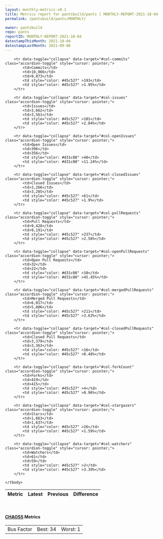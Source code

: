 ```yaml
---
layout: monthly-metrics-v0.1
title: Metrics report for pantsbuild/pants | MONTHLY-REPORT-2021-10-04 | 2021-10-04
permalink: /pantsbuild/pants/MONTHLY/

owner: pantsbuild
repo: pants
reportID: MONTHLY-REPORT-2021-10-04
datestampThisMonth: 2021-10-04
datestampLastMonth: 2021-09-06
---
```



<table class="table table-condensed" style="border-collapse:collapse;">
    <thead>
    <tr>
        <th>Metric</th>
        <th>Latest</th>
        <th>Previous</th>
        <th colspan="2" style="text-align: center;">Difference</th>
    </tr>
    </thead>
    <tbody>

        <tr data-toggle="collapse" data-target="#col-commits" class="accordion-toggle" style="cursor: pointer;">
            <td>Commits</td>
            <td>10,066</td>
            <td>9,873</td>
            <td style="color: #45c527" >193</td>
            <td style="color: #45c527" >1.95%</td>
        </tr>
        
        <tr data-toggle="collapse" data-target="#col-issues" class="accordion-toggle" style="cursor: pointer;">
            <td>Issues</td>
            <td>3,662</td>
            <td>3,561</td>
            <td style="color: #45c527" >101</td>
            <td style="color: #45c527" >2.84%</td>
        </tr>
        
        <tr data-toggle="collapse" data-target="#col-openIssues" class="accordion-toggle" style="cursor: pointer;">
            <td>Open Issues</td>
            <td>396</td>
            <td>356</td>
            <td style="color: #d31c08" >40</td>
            <td style="color: #d31c08" >11.24%</td>
        </tr>
        
        <tr data-toggle="collapse" data-target="#col-closedIssues" class="accordion-toggle" style="cursor: pointer;">
            <td>Closed Issues</td>
            <td>3,266</td>
            <td>3,205</td>
            <td style="color: #45c527" >61</td>
            <td style="color: #45c527" >1.9%</td>
        </tr>
        
        <tr data-toggle="collapse" data-target="#col-pullRequests" class="accordion-toggle" style="cursor: pointer;">
            <td>Pull Requests</td>
            <td>9,428</td>
            <td>9,191</td>
            <td style="color: #45c527" >237</td>
            <td style="color: #45c527" >2.58%</td>
        </tr>
        
        <tr data-toggle="collapse" data-target="#col-openPullRequests" class="accordion-toggle" style="cursor: pointer;">
            <td>Open Pull Requests</td>
            <td>32</td>
            <td>22</td>
            <td style="color: #d31c08" >10</td>
            <td style="color: #d31c08" >45.45%</td>
        </tr>
        
        <tr data-toggle="collapse" data-target="#col-mergedPullRequests" class="accordion-toggle" style="cursor: pointer;">
            <td>Merged Pull Requests</td>
            <td>6,017</td>
            <td>5,806</td>
            <td style="color: #45c527" >211</td>
            <td style="color: #45c527" >3.63%</td>
        </tr>
        
        <tr data-toggle="collapse" data-target="#col-closedPullRequests" class="accordion-toggle" style="cursor: pointer;">
            <td>Closed Pull Requests</td>
            <td>3,379</td>
            <td>3,363</td>
            <td style="color: #45c527" >16</td>
            <td style="color: #45c527" >0.48%</td>
        </tr>
        
        <tr data-toggle="collapse" data-target="#col-forkCount" class="accordion-toggle" style="cursor: pointer;">
            <td>Forks</td>
            <td>419</td>
            <td>415</td>
            <td style="color: #45c527" >4</td>
            <td style="color: #45c527" >0.96%</td>
        </tr>
        
        <tr data-toggle="collapse" data-target="#col-stargazers" class="accordion-toggle" style="cursor: pointer;">
            <td>Stars</td>
            <td>1,663</td>
            <td>1,637</td>
            <td style="color: #45c527" >26</td>
            <td style="color: #45c527" >1.59%</td>
        </tr>
        
        <tr data-toggle="collapse" data-target="#col-watchers" class="accordion-toggle" style="cursor: pointer;">
            <td>Watchers</td>
            <td>61</td>
            <td>59</td>
            <td style="color: #45c527" >2</td>
            <td style="color: #45c527" >3.39%</td>
        </tr>
        
    </tbody>
</table>
<br>
<h4><a target="_blank" href="https://chaoss.community/">CHAOSS</a> Metrics</h4>

<table class="table table-condensed" style="border-collapse:collapse;">
    <tbody>
        <td>Bus Factor</td>
        <td>Best: 34</td>
        <td>Worst: 1</td>
    </tbody>
</table>
